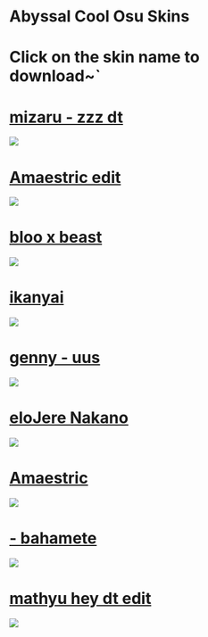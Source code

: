 # Abyssal Cool Osu Skins 

# Click on the skin name to download~`

# [mizaru - zzz dt](https://mizaruyea.s-ul.eu/1epm0OCA)
![](https://i.imgur.com/IqTqo8R.png)

# [Amaestric edit](https://abyss.s-ul.eu/ci3fpLVK)
![](https://i.imgur.com/dnbqjhg.png)

# [bloo x beast](https://mizaruyea.s-ul.eu/XQ6OCyvc)
![](https://cdn.discordapp.com/attachments/436370382706966530/604458282098229248/e65a.png)

# [ikanyai](https://mizaruyea.s-ul.eu/adDoFVLv)
![](https://osu.ppy.sh/ss/13386428)

# [genny - uus](https://mizaruyea.s-ul.eu/QSSTmq2u)
![](https://osu.ppy.sh/ss/13386439)

# [eloJere Nakano](https://mizaruyea.s-ul.eu/dZki4bt1)
![](https://osu.ppy.sh/ss/13386443)

# [Amaestric](https://mizaruyea.s-ul.eu/CO9HlFm8)
![](https://osu.ppy.sh/ss/13386452)

# [- bahamete](https://mizaruyea.s-ul.eu/MMibaXLM)
![](https://osu.ppy.sh/ss/13386458)

# [mathyu hey dt edit](https://mizaruyea.s-ul.eu/BB4dkIMG)
![](https://osu.ppy.sh/ss/13386468)
